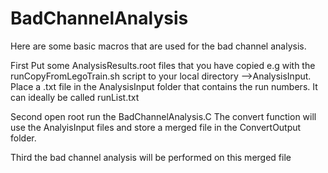# BadChannelAnalysis

Here are some basic macros that are used for the
bad channel analysis.

First 
Put some AnalysisResults.root files that you have
copied e.g with the runCopyFromLegoTrain.sh script to your local
directory —>AnalysisInput.
Place a .txt file in the AnalysisInput folder that contains the run numbers.
It can ideally be called runList.txt

Second open root
run the BadChannelAnalysis.C
The convert function will use the AnalyisInput files and 
store a merged file in the ConvertOutput folder.

Third 
the bad channel analysis will be performed on this merged file

